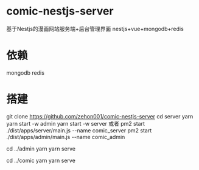 # comic-nestjs-server
 基于Nestjs的漫画网站服务端+后台管理界面
 nestjs+vue+mongodb+redis

# 依赖
 mongodb
 redis

# 搭建
 git clone https://github.com/zehon001/comic-nestjs-server
 cd server
 yarn
 yarn start -w admin
 yarn start -w server
 或者 
 pm2 start ./dist/apps/server/main.js --name comic_server
 pm2 start ./dist/apps/admin/main.js --name comic_admin

 cd ../admin
 yarn
 yarn serve

 cd ../comic
 yarn
 yarn serve



